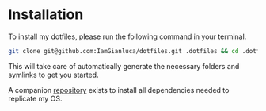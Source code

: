 # Installation

To install my dotfiles, please run the following command in your terminal.

```bash
git clone git@github.com:IamGianluca/dotfiles.git .dotfiles && cd .dotfiles && ./install
```

This will take care of automatically generate the necessary folders and symlinks to get you started.

A companion [repository](https://github.com/IamGianluca/ansible/tree/main) exists to install all dependencies needed to replicate my OS.

